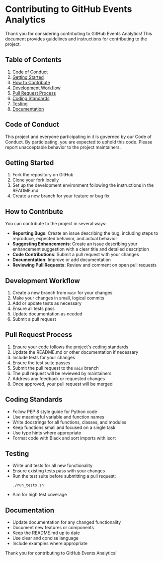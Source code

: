 # Contributing to GitHub Events Analytics

Thank you for considering contributing to GitHub Events Analytics! This document provides guidelines and instructions for contributing to the project.

## Table of Contents

1. [Code of Conduct](#code-of-conduct)
2. [Getting Started](#getting-started)
3. [How to Contribute](#how-to-contribute)
4. [Development Workflow](#development-workflow)
5. [Pull Request Process](#pull-request-process)
6. [Coding Standards](#coding-standards)
7. [Testing](#testing)
8. [Documentation](#documentation)

## Code of Conduct

This project and everyone participating in it is governed by our Code of Conduct. By participating, you are expected to uphold this code. Please report unacceptable behavior to the project maintainers.

## Getting Started

1. Fork the repository on GitHub
2. Clone your fork locally
3. Set up the development environment following the instructions in the README.md
4. Create a new branch for your feature or bug fix

## How to Contribute

You can contribute to the project in several ways:

- **Reporting Bugs**: Create an issue describing the bug, including steps to reproduce, expected behavior, and actual behavior
- **Suggesting Enhancements**: Create an issue describing your enhancement suggestion with a clear title and detailed description
- **Code Contributions**: Submit a pull request with your changes
- **Documentation**: Improve or add documentation
- **Reviewing Pull Requests**: Review and comment on open pull requests

## Development Workflow

1. Create a new branch from `main` for your changes
2. Make your changes in small, logical commits
3. Add or update tests as necessary
4. Ensure all tests pass
5. Update documentation as needed
6. Submit a pull request

## Pull Request Process

1. Ensure your code follows the project's coding standards
2. Update the README.md or other documentation if necessary
3. Include tests for your changes
4. Ensure the test suite passes
5. Submit the pull request to the `main` branch
6. The pull request will be reviewed by maintainers
7. Address any feedback or requested changes
8. Once approved, your pull request will be merged

## Coding Standards

- Follow PEP 8 style guide for Python code
- Use meaningful variable and function names
- Write docstrings for all functions, classes, and modules
- Keep functions small and focused on a single task
- Use type hints where appropriate
- Format code with Black and sort imports with isort

## Testing

- Write unit tests for all new functionality
- Ensure existing tests pass with your changes
- Run the test suite before submitting a pull request:
  ```
  ./run_tests.sh
  ```
- Aim for high test coverage

## Documentation

- Update documentation for any changed functionality
- Document new features or components
- Keep the README.md up to date
- Use clear and concise language
- Include examples where appropriate

Thank you for contributing to GitHub Events Analytics! 
